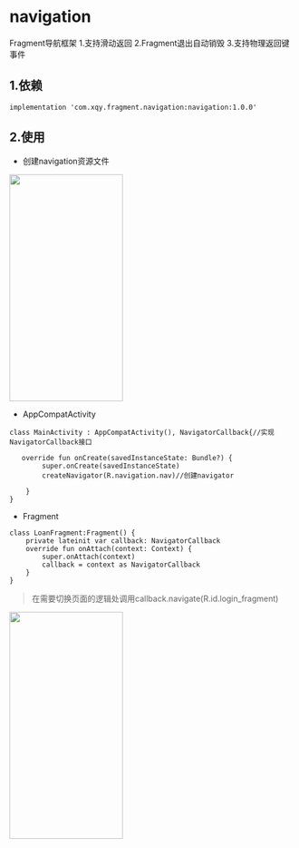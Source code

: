 # navigation
Fragment导航框架
1.支持滑动返回
2.Fragment退出自动销毁
3.支持物理返回键事件

## 1.依赖

`implementation 'com.xqy.fragment.navigation:navigation:1.0.0'`

## 2.使用
* 创建navigation资源文件

 <img src="https://github.com/xqy666666/navigation/blob/master/navigation.png" width="200" height="400" />


* AppCompatActivity

```
class MainActivity : AppCompatActivity(), NavigatorCallback{//实现NavigatorCallback接口

   override fun onCreate(savedInstanceState: Bundle?) {
        super.onCreate(savedInstanceState)
        createNavigator(R.navigation.nav)//创建navigator

    }
}
```
* Fragment

```
class LoanFragment:Fragment() {
    private lateinit var callback: NavigatorCallback
    override fun onAttach(context: Context) {
        super.onAttach(context)
        callback = context as NavigatorCallback
    }
}
```
> 在需要切换页面的逻辑处调用callback.navigate(R.id.login_fragment)

 <img src="https://github.com/xqy666666/navigation/blob/master/navigation.gif" width="200" height="400" />


